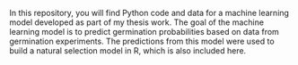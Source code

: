 In this repository, you will find Python code and data for a machine learning model developed as part of my thesis work.  The goal of the machine learning model is to predict germination probabilities based on data from germination experiments. The predictions from this model were used to build a natural selection model in R, which is also included here.
